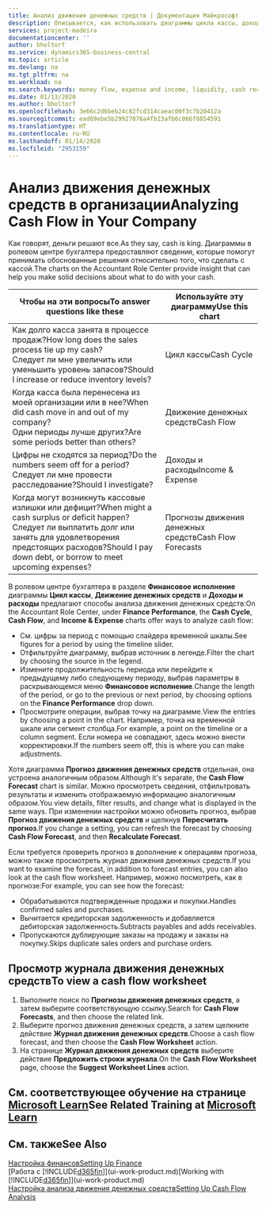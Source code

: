 ```yaml
---
title: Анализ движения денежных средств | Документация Майкрософт
description: Описывается, как использовать диаграммы цикла кассы, дохода и расхода, движения денежных средств и прогноза движения денежных средств для анализа и будущего переноса кассы в организацию и из нее.
services: project-madeira
documentationcenter: ''
author: bholtorf
ms.service: dynamics365-business-central
ms.topic: article
ms.devlang: na
ms.tgt_pltfrm: na
ms.workload: na
ms.search.keywords: money flow, expense and income, liquidity, cash receipts minus cash payments, Cartera
ms.date: 01/13/2020
ms.author: bholtorf
ms.openlocfilehash: 3e66c2d6beb24c82fcd314caeac00f3c7b20412a
ms.sourcegitcommit: ead69ebe5b29927876a4fb23afb6c066f8854591
ms.translationtype: HT
ms.contentlocale: ru-RU
ms.lasthandoff: 01/14/2020
ms.locfileid: "2953159"
---
```

# <a name="analyzing-cash-flow-in-your-company"></a><span data-ttu-id="3be5c-103">Анализ движения денежных средств в организации</span><span class="sxs-lookup"><span data-stu-id="3be5c-103">Analyzing Cash Flow in Your Company</span></span>
<span data-ttu-id="3be5c-104">Как говорят, деньги решают все.</span><span class="sxs-lookup"><span data-stu-id="3be5c-104">As they say, cash is king.</span></span> <span data-ttu-id="3be5c-105">Диаграммы в ролевом центре бухгалтера предоставляют сведения, которые помогут принимать обоснованные решения относительно того, что сделать с кассой.</span><span class="sxs-lookup"><span data-stu-id="3be5c-105">The charts on the Accountant Role Center provide insight that can help you make solid decisions about what to do with your cash.</span></span>  

| <span data-ttu-id="3be5c-106">Чтобы на эти вопросы</span><span class="sxs-lookup"><span data-stu-id="3be5c-106">To answer questions like these</span></span> | <span data-ttu-id="3be5c-107">Используйте эту диаграмму</span><span class="sxs-lookup"><span data-stu-id="3be5c-107">Use this chart</span></span> |
| --- | --- |
| <span data-ttu-id="3be5c-108">Как долго касса занята в процессе продаж?</span><span class="sxs-lookup"><span data-stu-id="3be5c-108">How long does the sales process tie up my cash?</span></span></br> <span data-ttu-id="3be5c-109">Следует ли мне увеличить или уменьшить уровень запасов?</span><span class="sxs-lookup"><span data-stu-id="3be5c-109">Should I increase or reduce inventory levels?</span></span> |<span data-ttu-id="3be5c-110">Цикл кассы</span><span class="sxs-lookup"><span data-stu-id="3be5c-110">Cash Cycle</span></span> |
| <span data-ttu-id="3be5c-111">Когда касса была перенесена из моей организации или в нее?</span><span class="sxs-lookup"><span data-stu-id="3be5c-111">When did cash move in and out of my company?</span></span></br> <span data-ttu-id="3be5c-112">Одни периоды лучше других?</span><span class="sxs-lookup"><span data-stu-id="3be5c-112">Are some periods better than others?</span></span> |<span data-ttu-id="3be5c-113">Движение денежных средств</span><span class="sxs-lookup"><span data-stu-id="3be5c-113">Cash Flow</span></span> |
| <span data-ttu-id="3be5c-114">Цифры не сходятся за период?</span><span class="sxs-lookup"><span data-stu-id="3be5c-114">Do the numbers seem off for a period?</span></span></br> <span data-ttu-id="3be5c-115">Следует ли мне провести расследование?</span><span class="sxs-lookup"><span data-stu-id="3be5c-115">Should I investigate?</span></span> |<span data-ttu-id="3be5c-116">Доходы и расходы</span><span class="sxs-lookup"><span data-stu-id="3be5c-116">Income & Expense</span></span> |
| <span data-ttu-id="3be5c-117">Когда могут возникнуть кассовые излишки или дефицит?</span><span class="sxs-lookup"><span data-stu-id="3be5c-117">When might a cash surplus or deficit happen?</span></span></br> <span data-ttu-id="3be5c-118">Следует ли выплатить долг или занять для удовлетворения предстоящих расходов?</span><span class="sxs-lookup"><span data-stu-id="3be5c-118">Should I pay down debt, or borrow to meet upcoming expenses?</span></span> |<span data-ttu-id="3be5c-119">Прогнозы движения денежных средств</span><span class="sxs-lookup"><span data-stu-id="3be5c-119">Cash Flow Forecasts</span></span> |

<span data-ttu-id="3be5c-120">В ролевом центре бухгалтера в разделе **Финансовое исполнение** диаграммы **Цикл кассы**, **Движение денежных средств** и **Доходы и расходы** предлагают способы анализа движения денежных средств:</span><span class="sxs-lookup"><span data-stu-id="3be5c-120">On the Accountant Role Center, under **Finance Performance**, the **Cash Cycle**, **Cash Flow**, and **Income & Expense** charts offer ways to analyze cash flow:</span></span>  

* <span data-ttu-id="3be5c-121">См. цифры за период с помощью слайдера временной шкалы.</span><span class="sxs-lookup"><span data-stu-id="3be5c-121">See figures for a period by using the timeline slider.</span></span>  
* <span data-ttu-id="3be5c-122">Отфильтруйте диаграмму, выбрав источник в легенде.</span><span class="sxs-lookup"><span data-stu-id="3be5c-122">Filter the chart by choosing the source in the legend.</span></span>  
* <span data-ttu-id="3be5c-123">Измените продолжительность периода или перейдите к предыдущему либо следующему периоду, выбрав параметры в раскрывающемся меню **Финансовое исполнение**.</span><span class="sxs-lookup"><span data-stu-id="3be5c-123">Change the length of the period, or go to the previous or next period, by choosing options on the **Finance Performance** drop down.</span></span>  
* <span data-ttu-id="3be5c-124">Просмотрите операции, выбрав точку на диаграмме.</span><span class="sxs-lookup"><span data-stu-id="3be5c-124">View the entries by choosing a point in the chart.</span></span> <span data-ttu-id="3be5c-125">Например, точка на временной шкале или сегмент столбца.</span><span class="sxs-lookup"><span data-stu-id="3be5c-125">For example, a point on the timeline or a column segment.</span></span> <span data-ttu-id="3be5c-126">Если номера не совпадают, здесь можно внести корректировки.</span><span class="sxs-lookup"><span data-stu-id="3be5c-126">If the numbers seem off, this is where you can make adjustments.</span></span>  

<span data-ttu-id="3be5c-127">Хотя диаграмма **Прогноз движения денежных средств** отдельная, она устроена аналогичным образом.</span><span class="sxs-lookup"><span data-stu-id="3be5c-127">Although it's separate, the **Cash Flow Forecast** chart is similar.</span></span> <span data-ttu-id="3be5c-128">Можно просмотреть сведения, отфильтровать результаты и изменить отображаемую информацию аналогичным образом.</span><span class="sxs-lookup"><span data-stu-id="3be5c-128">You view details, filter results, and change what is displayed in the same ways.</span></span> <span data-ttu-id="3be5c-129">При изменении настройки можно обновить прогноз, выбрав **Прогноз движения денежных средств** и щелкнув **Пересчитать прогноз**.</span><span class="sxs-lookup"><span data-stu-id="3be5c-129">If you change a setting, you can refresh the forecast by choosing **Cash Flow Forecast**, and then **Recalculate Forecast**.</span></span>

<span data-ttu-id="3be5c-130">Если требуется проверить прогноз в дополнение к операциям прогноза, можно также просмотреть журнал движения денежных средств.</span><span class="sxs-lookup"><span data-stu-id="3be5c-130">If you want to examine the forecast, in addition to forecast entries, you can also look at the cash flow worksheet.</span></span> <span data-ttu-id="3be5c-131">Например, можно посмотреть, как в прогнозе:</span><span class="sxs-lookup"><span data-stu-id="3be5c-131">For example, you can see how the forecast:</span></span>

* <span data-ttu-id="3be5c-132">Обрабатываются подтвержденные продажи и покупки.</span><span class="sxs-lookup"><span data-stu-id="3be5c-132">Handles confirmed sales and purchases.</span></span>  
* <span data-ttu-id="3be5c-133">Вычитается кредиторская задолженность и добавляется дебиторская задолженность.</span><span class="sxs-lookup"><span data-stu-id="3be5c-133">Subtracts payables and adds receivables.</span></span>  
* <span data-ttu-id="3be5c-134">Пропускаются дублирующие заказы на продажу и заказы на покупку.</span><span class="sxs-lookup"><span data-stu-id="3be5c-134">Skips duplicate sales orders and purchase orders.</span></span>  

## <a name="to-view-a-cash-flow-worksheet"></a><span data-ttu-id="3be5c-135">Просмотр журнала движения денежных средств</span><span class="sxs-lookup"><span data-stu-id="3be5c-135">To view a cash flow worksheet</span></span>
1. <span data-ttu-id="3be5c-136">Выполните поиск по **Прогнозы движения денежных средств**, а затем выберите соответствующую ссылку.</span><span class="sxs-lookup"><span data-stu-id="3be5c-136">Search for **Cash Flow Forecasts**, and then choose the related link.</span></span>  
2. <span data-ttu-id="3be5c-137">Выберите прогноз движения денежных средств, а затем щелкните действие **Журнал движения денежных средств**.</span><span class="sxs-lookup"><span data-stu-id="3be5c-137">Choose a cash flow forecast, and then choose the **Cash Flow Worksheet** action.</span></span>  
3. <span data-ttu-id="3be5c-138">На странице **Журнал движения денежных средств** выберите действие **Предложить строки журнала**.</span><span class="sxs-lookup"><span data-stu-id="3be5c-138">On the **Cash Flow Worksheet** page, choose the **Suggest Worksheet Lines** action.</span></span>  

## <a name="see-related-training-at-microsoft-learnlearnmodulesforecast-cash-flow-dynamics-365-business-centralindex"></a><span data-ttu-id="3be5c-139">См. соответствующее обучение на странице [Microsoft Learn](/learn/modules/forecast-cash-flow-dynamics-365-business-central/index)</span><span class="sxs-lookup"><span data-stu-id="3be5c-139">See Related Training at [Microsoft Learn](/learn/modules/forecast-cash-flow-dynamics-365-business-central/index)</span></span>

## <a name="see-also"></a><span data-ttu-id="3be5c-140">См. также</span><span class="sxs-lookup"><span data-stu-id="3be5c-140">See Also</span></span>
[<span data-ttu-id="3be5c-141">Настройка финансов</span><span class="sxs-lookup"><span data-stu-id="3be5c-141">Setting Up Finance</span></span>](finance-setup-finance.md)  
<span data-ttu-id="3be5c-142">[Работа с [!INCLUDE[d365fin](includes/d365fin_md.md)]](ui-work-product.md)</span><span class="sxs-lookup"><span data-stu-id="3be5c-142">[Working with [!INCLUDE[d365fin](includes/d365fin_md.md)]](ui-work-product.md)</span></span>  
[<span data-ttu-id="3be5c-143">Настройка анализа движения денежных средств</span><span class="sxs-lookup"><span data-stu-id="3be5c-143">Setting Up Cash Flow Analysis</span></span>](finance-setup-cash-flow-analyses.md)  
